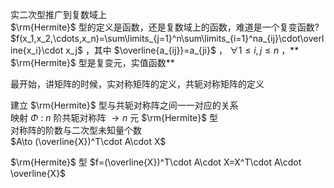 实二次型推广到复数域上    
 $\rm{Hermite}$ 型的定义是函数，还是复数域上的函数，难道是一个复变函数? $f(x_1,x_2,\cdots,x_n)=\sum\limits_{j=1}^n\sum\limits_{i=1}^na_{ij}\cdot\overline{x_i}\cdot x_j$ ，其中 $\overline{a_{ij}}=a_{ji}$ ， $\forall 1\le i,j\le n$ ，** $\rm{Hermite}$ 型是复变元，实值函数**    
    
最开始，讲矩阵的时候，实对称矩阵的定义，共轭对称矩阵的定义    
    
建立 $\rm{Hermite}$ 型与共轭对称阵之间一一对应的关系    
映射 $\Phi$ :  $n$ 阶共轭对称阵 $\to n$ 元 $\rm{Hermite}$ 型    
对称阵的阶数与二次型未知量个数    
 $A\to (\overline{X})^T\cdot A\cdot X$     
    
 $\rm{Hermite}$ 型 $f=(\overline{X})^T\cdot A\cdot X=X^T\cdot A\cdot \overline{X}$     

